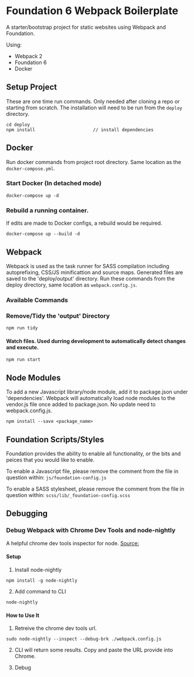 # Foundation 6 Webpack Boilerplate
A starter/bootstrap project for static websites using Webpack and Foundation.

Using:
- Webpack 2
- Foundation 6
- Docker


## Setup Project
These are one time run commands. Only needed after cloning a repo or starting from scratch.
The installation will need to be run from the ```deploy``` directory.
```
cd deploy
npm install                      // install dependencies
```

## Docker
Run docker commands from project root directory. Same location as the `docker-compose.yml`.

### Start Docker (In detached mode)
```
docker-compose up -d
```

### Rebuild a running container.
If edits are made to Docker configs, a rebuild would be required.
```
docker-compose up --build -d
```


## Webpack
Webpack is used as the task runner for SASS compilation including autoprefixing,
CSS/JS minificattion and source maps. Generated files are saved to the 'deploy/output' directory.
Run these commands from the deploy directory, same location as `webpack.config.js`.

### Available Commands

### Remove/Tidy the 'output' Directory
```npm run tidy```

#### Watch files. Used durring development to automatically detect changes and execute.
```npm run start```


## Node Modules

To add a new Javascript library/node module, add it to package.json under 'dependencies'. Webpack will automatically
load node modules to the vendor.js file once added to package.json. No update need to webpack.config.js.
```
npm install --save <package_name>
```


## Foundation Scripts/Styles
Foundation provides the ability to enable all functionality, or the bits and peices that you would like to enable.

To enable a Javascript file, please remove the comment from the file in question within:
```js/foundation-config.js```

To enable a SASS stylesheet, please remove the comment from the file in question within:
```scss/lib/_foundation-config.scss```


## Debugging

### Debug Webpack with Chrome Dev Tools and node-nightly

A helpful chrome dev tools inspector for node.
[Source:](https://medium.com/webpack/webpack-bits-learn-and-debug-webpack-with-chrome-dev-tools-da1c5b19554)

#### Setup

1. Install node-nightly

```npm install -g node-nightly```

2. Add command to CLI

```node-nightly```

#### How to Use It

1. Retreive the chrome dev tools url.

```sudo node-nightly --inspect --debug-brk ./webpack.config.js```

2. CLI will return some results. Copy and paste the URL provide into Chrome.

3. Debug

